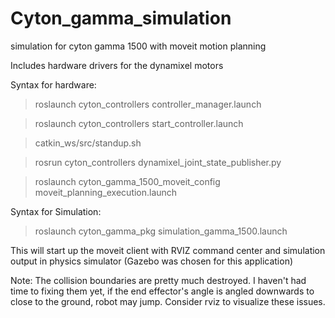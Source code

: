 # Cyton_gamma_simulation
simulation for cyton gamma 1500 with moveit motion planning

Includes hardware drivers for the dynamixel motors 

Syntax for hardware: 
> roslaunch cyton_controllers controller_manager.launch

> roslaunch cyton_controllers start_controller.launch

> catkin_ws/src/standup.sh

> rosrun cyton_controllers dynamixel_joint_state_publisher.py

> roslaunch cyton_gamma_1500_moveit_config moveit_planning_execution.launch



Syntax for Simulation: 
> roslaunch cyton_gamma_pkg simulation_gamma_1500.launch 

This will start up the moveit client with RVIZ command center and simulation output in physics simulator (Gazebo was chosen for this application) 

Note: The collision boundaries are pretty much destroyed. I haven't had time to fixing them yet, if the end effector's angle is angled downwards to close to the ground, robot may jump. Consider rviz to visualize these issues. 

